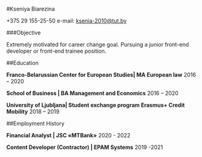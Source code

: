 #Kseniya Biarezina

+375 29 155-25-50
e-mail: ksenia-2010@tut.by

###Objective

Extremely motivated for career change goal. Pursuing a junior front-end developer or front-end trainee position.

##Education

**Franco-Belarussian Center for European Studies| MA European law**
2016 – 2020

**School of Business | BA Management and Economics**
2016  – 2020

**University of Ljubljana| Student exchange program Erasmus+ Credit Mobility**
2018 – 2019

##Employment History

**Financial Analyst | JSC «MTBank»**
2020 - 2022

**Content Developer (Contractor) | EPAM Systems**
2019 -2021



